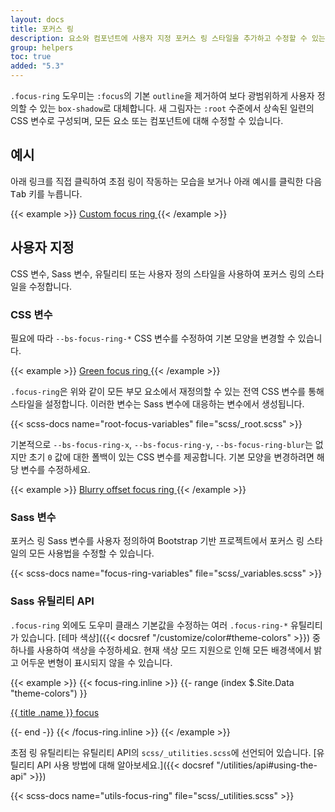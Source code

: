 ```yaml
---
layout: docs
title: 포커스 링
description: 요소와 컴포넌트에 사용자 지정 포커스 링 스타일을 추가하고 수정할 수 있는 유틸리티 클래스입니다.
group: helpers
toc: true
added: "5.3"
---
```


`.focus-ring` 도우미는 `:focus`의 기본 `outline`을 제거하여 보다 광범위하게 사용자 정의할 수 있는 `box-shadow`로 대체합니다. 새 그림자는 `:root` 수준에서 상속된 일련의 CSS 변수로 구성되며, 모든 요소 또는 컴포넌트에 대해 수정할 수 있습니다.

## 예시

아래 링크를 직접 클릭하여 초점 링이 작동하는 모습을 보거나 아래 예시를 클릭한 다음 <kbd>Tab</kbd> 키를 누릅니다.

{{< example >}}
<a href="#" class="d-inline-flex focus-ring py-1 px-2 text-decoration-none border rounded-2">
  Custom focus ring
</a>
{{< /example >}}

## 사용자 지정

CSS 변수, Sass 변수, 유틸리티 또는 사용자 정의 스타일을 사용하여 포커스 링의 스타일을 수정합니다.

### CSS 변수

필요에 따라 `--bs-focus-ring-*` CSS 변수를 수정하여 기본 모양을 변경할 수 있습니다.

{{< example >}}
<a href="#" class="d-inline-flex focus-ring py-1 px-2 text-decoration-none border rounded-2" style="--bs-focus-ring-color: rgba(var(--bs-success-rgb), .25)">
  Green focus ring
</a>
{{< /example >}}

`.focus-ring`은 위와 같이 모든 부모 요소에서 재정의할 수 있는 전역 CSS 변수를 통해 스타일을 설정합니다. 이러한 변수는 Sass 변수에 대응하는 변수에서 생성됩니다.

{{< scss-docs name="root-focus-variables" file="scss/_root.scss" >}}

기본적으로 `--bs-focus-ring-x`, `--bs-focus-ring-y`, `--bs-focus-ring-blur`는 없지만 초기 `0` 값에 대한 폴백이 있는 CSS 변수를 제공합니다. 기본 모양을 변경하려면 해당 변수를 수정하세요.

{{< example >}}
<a href="#" class="d-inline-flex focus-ring py-1 px-2 text-decoration-none border rounded-2" style="--bs-focus-ring-x: 10px; --bs-focus-ring-y: 10px; --bs-focus-ring-blur: 4px">
  Blurry offset focus ring
</a>
{{< /example >}}

### Sass 변수

포커스 링 Sass 변수를 사용자 정의하여 Bootstrap 기반 프로젝트에서 포커스 링 스타일의 모든 사용법을 수정할 수 있습니다.

{{< scss-docs name="focus-ring-variables" file="scss/_variables.scss" >}}

### Sass 유틸리티 API

`.focus-ring` 외에도 도우미 클래스 기본값을 수정하는 여러 `.focus-ring-*` 유틸리티가 있습니다. [테마 색상]({{< docsref "/customize/color#theme-colors" >}}) 중 하나를 사용하여 색상을 수정하세요. 현재 색상 모드 지원으로 인해 모든 배경색에서 밝고 어두운 변형이 표시되지 않을 수 있습니다.

{{< example >}}
{{< focus-ring.inline >}}
{{- range (index $.Site.Data "theme-colors") }}
<p><a href="#" class="d-inline-flex focus-ring focus-ring-{{ .name }} py-1 px-2 text-decoration-none border rounded-2">{{ title .name }} focus</a></p>
{{- end -}}
{{< /focus-ring.inline >}}
{{< /example >}}

초점 링 유틸리티는 유틸리티 API의 `scss/_utilities.scss`에 선언되어 있습니다. [유틸리티 API 사용 방법에 대해 알아보세요.]({{< docsref "/utilities/api#using-the-api" >}})

{{< scss-docs name="utils-focus-ring" file="scss/_utilities.scss" >}}
